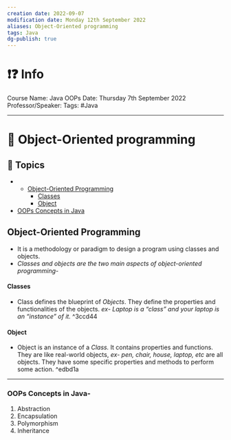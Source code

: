 ```yaml
---
creation date: 2022-09-07
modification date: Monday 12th September 2022
aliases: Object-Oriented programming
tags: Java
dg-publish: true
---
```



# ❗❓ Info
Course Name: Java OOPs
Date: Thursday 7th September 2022
Professor/Speaker: 
Tags: #Java


---
# 📑 Object-Oriented programming

## 📃 Topics
-   - [Object-Oriented Programming](<#Object-Oriented Programming>)
      - [Classes](<#Classes>)
      - [Object](<#Object>)
  - [OOPs Concepts in Java](<#OOPs Concepts in Java>)

## Object-Oriented Programming
- It is a methodology or paradigm to design a program using classes and objects.
- *Classes and objects are the two main aspects of object-oriented programming-*

#### Classes
- Class defines the blueprint of *Objects*. They define the properties and functionalities of the objects. *ex- Laptop is a “class” and your laptop is an “instance” of it.* ^3ccd44

#### Object 
- Object is an instance of a *Class.* It contains properties and functions. They are like real-world objects, *ex- pen, chair, house, laptop, etc* are all objects. They have some specific properties and methods to perform some action. ^edbd1a

---

### OOPs Concepts in Java-
1.	Abstraction
2.	Encapsulation
3.	Polymorphism
4.	Inheritance
